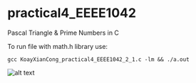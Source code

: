 # practical4_EEEE1042
Pascal Triangle &amp; Prime Numbers in C 


To run file with math.h library use:
```
gcc KoayXianCong_practical4_EEEE1042_2_1.c -lm && ./a.out
```
![alt text](https://github.com/xian-cong/practical4_EEEE1042/blob/main/SmartSelect_20211107-223505_Samsung%20Notes.jpg)
